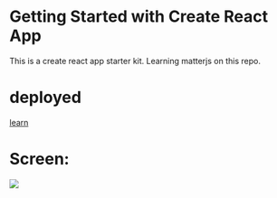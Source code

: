 # Getting Started with Create React App

This is a create react app starter kit. Learning matterjs on this repo.

# deployed
[learn](https://learn-matterjs.vercel.app/)

# Screen:
<img src="https://github.com/5hy4m/practice-matterjs/assets/29056397/97cebae4-0bbb-422a-92be-52963544415c" />
